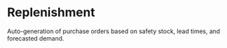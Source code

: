 # Replenishment

Auto-generation of purchase orders based on safety stock, lead times, and forecasted demand.
